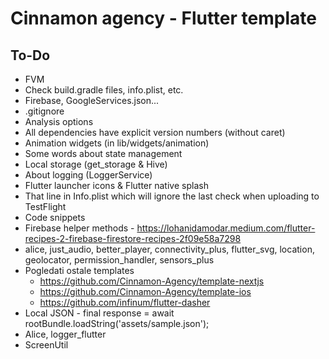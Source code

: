 # Cinnamon agency - Flutter template

## To-Do

* FVM
* Check build.gradle files, info.plist, etc.
* Firebase, GoogleServices.json...
* .gitignore
* Analysis options
* All dependencies have explicit version numbers (without caret)
* Animation widgets (in lib/widgets/animation)
* Some words about state management
* Local storage (get_storage & Hive)
* About logging (LoggerService)
* Flutter launcher icons & Flutter native splash
* That line in Info.plist which will ignore the last check when uploading to TestFlight
* Code snippets
* Firebase helper methods - https://lohanidamodar.medium.com/flutter-recipes-2-firebase-firestore-recipes-2f09e58a7298
* alice, just_audio, better_player, connectivity_plus, flutter_svg, location, geolocator, permission_handler, sensors_plus
* Pogledati ostale templates
    * https://github.com/Cinnamon-Agency/template-nextjs
    * https://github.com/Cinnamon-Agency/template-ios
    * https://github.com/infinum/flutter-dasher
* Local JSON - final response = await rootBundle.loadString('assets/sample.json');
* Alice, logger_flutter
* ScreenUtil
